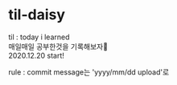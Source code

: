 # til-daisy

til : today i learned  
매일매일 공부한것을 기록해보자📝  
2020.12.20 start!  

rule : commit message는 'yyyy/mm/dd upload'로  
